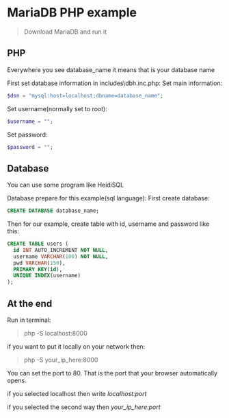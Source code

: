 # MariaDB PHP example

> Download MariaDB and run it

## PHP
Everywhere you see database_name it means that is your database name

First set database information in includes\dbh.inc.php:
Set main information:
```php
$dsn = "mysql:host=localhost;dbname=database_name";
```
Set username(normally set to root):
```php
$username = "";
```
Set password:
```php
$password = "";
```

## Database

You can use some program like HeidiSQL

Database prepare for this example(sql language):
First create database:
```sql
CREATE DATABASE database_name;
```

Then for our example, create table with id, username and password like this:
```sql
CREATE TABLE users (
  id INT AUTO_INCREMENT NOT NULL,
  username VARCHAR(100) NOT NULL,
  pwd VARCHAR(150),
  PRIMARY KEY(id),
  UNIQUE INDEX(username)
);
```

## At the end

Run in terminal:

> php -S localhost:8000

if you want to put it locally on your network then:

> php -S your_ip_here:8000


You can set the port to 80. That is the port that your browser automatically opens.

if you selected localhost then write *localhost:port*

if you selected the second way then *your_ip_here:port*
